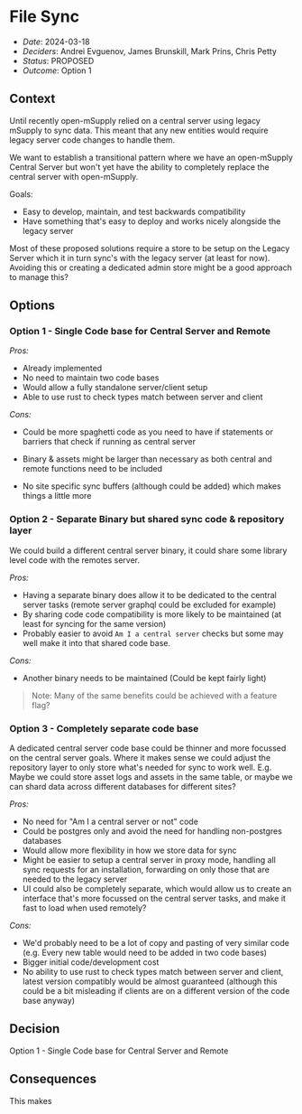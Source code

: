 # File Sync

- _Date_: 2024-03-18
- _Deciders_: Andrei Evguenov, James Brunskill, Mark Prins, Chris Petty
- _Status_: PROPOSED
- _Outcome_: Option 1

## Context

Until recently open-mSupply relied on a central server using legacy mSupply to sync data.
This meant that any new entities would require legacy server code changes to handle them.

We want to establish a transitional pattern where we have an open-mSupply Central Server but won't yet have the ability to completely replace the central server with open-mSupply.

Goals:

- Easy to develop, maintain, and test backwards compatibility
- Have something that's easy to deploy and works nicely alongside the legacy server

Most of these proposed solutions require a store to be setup on the Legacy Server which it in turn sync's with the legacy server (at least for now).
Avoiding this or creating a dedicated admin store might be a good approach to manage this?

## Options

### Option 1 - Single Code base for Central Server and Remote

_Pros:_

- Already implemented
- No need to maintain two code bases
- Would allow a fully standalone server/client setup
- Able to use rust to check types match between server and client

_Cons:_

- Could be more spaghetti code as you need to have if statements or barriers that check if running as central server
- Binary & assets might be larger than necessary as both central and remote functions need to be included

- No site specific sync buffers (although could be added) which makes things a little more

### Option 2 - Separate Binary but shared sync code & repository layer

We could build a different central server binary, it could share some library level code with the remotes server.

_Pros:_

- Having a separate binary does allow it to be dedicated to the central server tasks (remote server graphql could be excluded for example)
- By sharing code code compatibility is more likely to be maintained (at least for syncing for the same version)
- Probably easier to avoid `Am I a central server` checks but some may well make it into that shared code base.

_Cons:_

- Another binary needs to be maintained (Could be kept fairly light)

> Note: Many of the same benefits could be achieved with a feature flag?

### Option 3 - Completely separate code base

A dedicated central server code base could be thinner and more focussed on the central server goals.
Where it makes sense we could adjust the repository layer to only store what's needed for sync to work well.
E.g. Maybe we could store asset logs and assets in the same table, or maybe we can shard data across different databases for different sites?

_Pros:_

- No need for "Am I a central server or not" code
- Could be postgres only and avoid the need for handling non-postgres databases
- Would allow more flexibility in how we store data for sync
- Might be easier to setup a central server in proxy mode, handling all sync requests for an installation, forwarding on only those that are needed to the legacy server
- UI could also be completely separate, which would allow us to create an interface that's more focussed on the central server tasks, and make it fast to load when used remotely?

_Cons:_

- We'd probably need to be a lot of copy and pasting of very similar code (e.g. Every new table would need to be added in two code bases)
- Bigger initial code/development cost
- No ability to use rust to check types match between server and client, latest version compatibly would be almost guaranteed (although this could be a bit misleading if clients are on a different version of the code base anyway)

## Decision

Option 1 - Single Code base for Central Server and Remote

## Consequences

This makes
